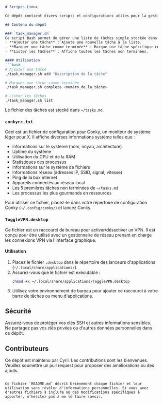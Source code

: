 ```markdown
# Scripts Linux

Ce dépôt contient divers scripts et configurations utiles pour la gestion des tâches et la surveillance du système sous Linux.

## Contenu du dépôt

### `task_manager.sh`
Ce script Bash permet de gérer une liste de tâches simple stockée dans un fichier Markdown. Il supporte les actions suivantes :
- **Ajouter une tâche** : Ajoute une nouvelle tâche à la liste.
- **Marquer une tâche comme terminée** : Marque une tâche spécifique comme terminée.
- **Lister les tâches** : Affiche toutes les tâches non terminées.

#### Utilisation
```bash
# Ajouter une tâche
./task_manager.sh add "Description de la tâche"

# Marquer une tâche comme terminée
./task_manager.sh complete <numéro_de_la_tâche>

# Lister les tâches
./task_manager.sh list
```
Le fichier des tâches est stocké dans `~/tasks.md`.

### `conkyrc.txt`
Ceci est un fichier de configuration pour Conky, un moniteur de système léger pour X. Il affiche diverses informations système telles que :
- Informations sur le système (nom, noyau, architecture)
- Uptime du système
- Utilisation du CPU et de la RAM
- Statistiques des processus
- Informations sur le système de fichiers
- Informations réseau (adresses IP, SSID, signal, vitesse)
- Ping de la box internet
- Appareils connectés au réseau local
- Les 5 premières tâches non terminées de `~/tasks.md`
- Les processus les plus gourmands en ressources

Pour utiliser ce fichier, placez-le dans votre répertoire de configuration Conky (`~/.config/conky/`) et lancez Conky.

### `ToggleVPN.desktop`
Ce fichier est un raccourci de bureau pour activer/désactiver un VPN. Il est conçu pour être utilisé avec un gestionnaire de réseau prenant en charge les connexions VPN via l'interface graphique.

#### Utilisation
1. Placez le fichier `.desktop` dans le répertoire des lanceurs d'applications (`~/.local/share/applications/`).
2. Assurez-vous que le fichier est exécutable :
   ```bash
   chmod +x ~/.local/share/applications/ToggleVPN.desktop
   ```
3. Utilisez votre environnement de bureau pour ajouter ce raccourci à votre barre de tâches ou menu d'applications.

## Sécurité
Assurez-vous de protéger vos clés SSH et autres informations sensibles. Ne partagez pas vos clés privées ou d'autres données personnelles dans ce dépôt.

## Contributeurs
Ce dépôt est maintenu par Cyril. Les contributions sont les bienvenues. Veuillez soumettre un pull request pour proposer des améliorations ou des ajouts.

```

Ce fichier `README.md` décrit brièvement chaque fichier et leur utilisation sans révéler d'informations personnelles. Si vous avez d'autres fichiers à inclure ou des modifications spécifiques à apporter, n'hésitez pas à me le faire savoir.

